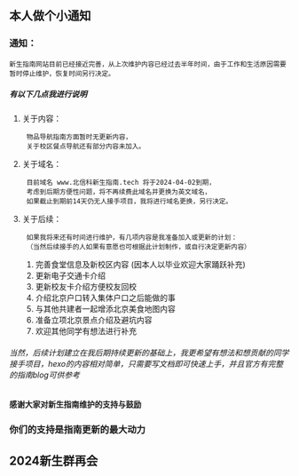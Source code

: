 ## 本人做个小通知
### 通知：
`新生指南网站目前已经接近完善，从上次维护内容已经过去半年时间，由于工作和生活原因需要暂时停止维护，恢复时间另行决定。`

##### 有以下几点我进行说明
1. 关于内容：

        物品导航指南方面暂时无更新内容，
        关于校区餐点导航还有部分内容未加入。

2. 关于域名：

        目前域名 www.北信科新生指南.tech 将于2024-04-02到期，
        考虑到后期方便性问题，将不再续费此域名并更换为英文域名，
        如果截止到期前14天仍无人接手项目，我将进行域名更换，另行决定。

3. 关于后续：
   
        如果我将来还有时间进行维护，有几项内容是我准备加入或更新的计划：
        （当然后续接手的人如果有意愿也可根据此计划制作，或自行决定更新内容）
    1. 完善食堂信息及新校区内容 (因本人以毕业欢迎大家踊跃补充)
    2. 更新电子交通卡介绍
    3. 更新校友卡介绍方便校友回校
    4. 介绍北京户口转入集体户口之后能做的事
    5. 与其他共建者一起增添北京美食地图内容
    6. 准备立项北京景点介绍及避坑内容
    7. 欢迎其他同学有想法进行补充


###### 当然，后续计划建立在我后期持续更新的基础上，我更希望有想法和想贡献的同学接手项目，hexo的内容相对简单，只需要写文档即可快速上手，并且官方有完整的指南blog可供参考
#### 感谢大家对新生指南维护的支持与鼓励
### 你们的支持是指南更新的最大动力
## 2024新生群再会
 